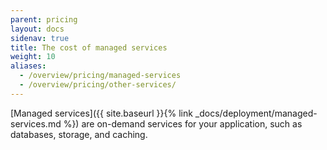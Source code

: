 ```yaml
---
parent: pricing
layout: docs
sidenav: true
title: The cost of managed services
weight: 10
aliases:
  - /overview/pricing/managed-services
  - /overview/pricing/other-services/
---
```


[Managed services]({{ site.baseurl }}{% link _docs/deployment/managed-services.md %}) are on-demand services for your application, such as databases, storage, and caching.
